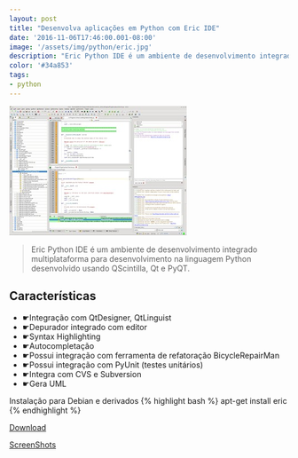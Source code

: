 ```yaml
---
layout: post
title: "Desenvolva aplicações em Python com Eric IDE"
date: '2016-11-06T17:46:00.001-08:00'
image: '/assets/img/python/eric.jpg'
description: "Eric Python IDE é um ambiente de desenvolvimento integrado multiplataforma para desenvolvimento na linguagem Python desenvolvido usando QScintilla, Qt e PyQT."
color: '#34a853'
tags:
- python
---
```


![Blog Linux Eric](/assets/img/python/eric.jpg)


> Eric Python IDE é um ambiente de desenvolvimento integrado multiplataforma para desenvolvimento na linguagem Python desenvolvido usando QScintilla, Qt e PyQT.

## Características

- ☛Integração com QtDesigner, QtLinguist
- ☛Depurador integrado com editor
- ☛Syntax Highlighting
- ☛Autocompletação
- ☛Possui integração com ferramenta de refatoração BicycleRepairMan
- ☛Possui integração com PyUnit (testes unitários)
- ☛Integra com CVS e Subversion
- ☛Gera UML

Instalação para Debian e derivados
{% highlight bash %}
apt-get install eric
{% endhighlight %}

[Download](http://eric-ide.python-projects.org/eric-download.html)

[ScreenShots](http://eric-ide.python-projects.org/eric-screenshots.html)

<script async src="https://pagead2.googlesyndication.com/pagead/js/adsbygoogle.js"></script>

<!-- Informat -->
<ins class="adsbygoogle"
 style="display:block"
 data-ad-client="ca-pub-2838251107855362"
 data-ad-slot="2327980059"
 data-ad-format="auto"
 data-full-width-responsive="true"></ins>

<script>
(adsbygoogle = window.adsbygoogle || []).push({});
</script>

